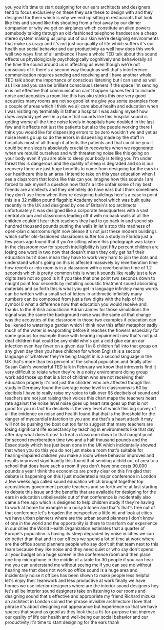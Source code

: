 
you
you
it&#39;s time to start designing for our
ears architects and designers tend to
focus exclusively on these they use
these to design with and they designed
for them which is why we end up sitting
in restaurants that look like this and
sound like this shouting from a foot
away
by our dinner companion or why we get on
airplanes which constitute an alien
powers somebody talking through an
old-fashioned telephone handset are a
cheap stereo system making us jump out
of our skin we&#39;re designing environments
that make us crazy and it&#39;s not just our
quality of life which suffers it&#39;s our
health our social behavior and our
productivity as well how does this work
well two ways first of all ambience I
have a whole TED talk about this sound
effects us physiologically
psychologically cognitively and
behaviorally all the time the sound
around us is affecting us even though
we&#39;re not conscious of it there&#39;s a
second way though as well that&#39;s
interference communication requires
sending and receiving and I have another
whole TED talk about the importance of
conscious listening but I can send as
well as I like and you can be brilliant
conscious listeners if the space i&#39;m
sending in is not effective that
communication can&#39;t happen spaces tend
to include noise and acoustics a room
like this has oku sticks this one very
good acoustics many rooms are not so
good let me give you some examples from
a couple of areas which I think we all
care about health and education when I
was visiting my terminally ill father a
hospital I was asking myself how does
anybody get well in a place that sounds
like this hospital sound is getting
worse all the time noise levels in
hospitals have doubled in the last few
and it affects not just the patients but
also the people working there I think
you would like for dispensing errors to
be zero wouldn&#39;t we and yet as noise
levels go up so do the errors in
dispensing made by the staff in
hospitals most of all though it affects
the patients and that could be you it
could be me sleep is absolutely crucial
to recoveries when we regenerate when we
rebuild ourselves and with threatening
noise like this going on your body even
if you are able to sleep your body is
telling you I&#39;m under threat this is
dangerous and the quality of sleep is
degraded and so is our recovery there
are just huge benefits to come from
designing for the ears in our healthcare
this is an area I intend to take on this
year education when I see a classroom
that looks like this can you imagine how
this sounds I am forced to ask myself a
question now that&#39;s a little unfair some
of my best friends are architects and
they definitely do have ears but I think
sometimes they don&#39;t use them when
they&#39;re designing buildings here&#39;s a
case in point this is a 32 million pound
flagship Academy school which was built
quite recently in the UK and designed by
one of Britain&#39;s top architects
unfortunately it was designed like a
corporate headquarters with a vast
central atrium and classrooms leading
off it with no back walls at all the
children couldn&#39;t hear their teachers
they had to go back in and spend six
hundred thousand pounds putting the
walls in let&#39;s stop this madness of
open-plan classrooms right now please
it&#39;s not just these modern buildings
which suffer old-fashioned classrooms
suffer too a study in Florida just a few
years ago found that if you&#39;re sitting
where this photograph was taken in the
classroom row for speech intelligibility
is just fifty percent children are
losing one word in two now that doesn&#39;t
mean they only get half their education
but it does mean they have to work very
hard to join the dots and understand
what&#39;s going on this is affected
massively by reverberation time how
reverb or into room is in a classroom
with a reverberation time of 1.2 seconds
which is pretty common this is what it
sounds like
really
just a few digits
zero not so good is it if you take that
one point two seconds down to naught
point four seconds by installing
acoustic treatment sound absorbing
materials and so forth this is what you
get in language infinitely many words
can be written with a small set of
letters in arithmetic infinitely many
numbers can be composed from just a few
digits with the help of the symbol 0
what a difference now that education you
would receive and thanks to the British
acoustician Adrian James for those
simulations the signal was the same the
background noise was the same all that
change was the acoustics of the
classroom in those two examples if
education can be likened to watering a
garden which I think now this affair
metaphor sadly much of the water is
evaporating before it reaches the
flowers especially for some groups for
example those with hearing impairment
now that&#39;s not just deaf children that
could be any child who&#39;s got a cold glue
ear an ear infection even hay fever on a
given day 1 in 8 children fall into that
group on any given day then you have
children for whom English is a second
language or whatever they&#39;re being
taught in is a second language in the UK
that&#39;s more than ten percent of the
school population and finally after
Susan Cain&#39;s wonderful TED talk in
February we know that introverts find it
very difficult to relate when they&#39;re in
a noisy environment doing group work add
those up that is a lot of children who
are not receiving their education
properly it&#39;s not just the children who
are affected though this study in
Germany found the average noise level in
classrooms is 60
by decibels I have to really raise my
voice to talk over 65 decibels of sound
and teachers are not just raising their
voices this chart maps the teachers
heart rate against the noise level noise
goes up heart rate goes up that is not
good for you in fact 65 decibels is the
very level at which this big survey of
all the evidence on noise and health
found that that is the threshold for the
danger of myocardial infarction to you
and me that&#39;s a heart attack it may will
not be pushing the boat out too far to
suggest that many teachers are losing
significant life expectancy by teaching
in environments like that day after day
what does it cost to treat a classroom
down to that naught point for second
reverberation time two and a half
thousand pounds and the Essex study
which has just been done in the UK which
incidentally showed that when you do
this you do not just make a room that&#39;s
suitable for hearing-impaired children
you make a room where behavior improves
and results improved significantly this
found that sending a child out of area
to a school that does have such a room
if you don&#39;t have one costs 90,000
pounds a year I think the economics are
pretty clear on this I&#39;m glad that
debate is happening on this I just
moderated a major conference in London a
few weeks ago called sound education
which brought together top acousticians
government people teachers and so forth
we&#39;re at last starting to debate this
issue and the benefits that are
available for designing for the ears in
education unbelievable out of that
conference is incidentally also came a
free app which is designed to help
children study if they&#39;re having to work
at home for example in a noisy kitchen
and that&#39;s that&#39;s free out of that
conference let&#39;s broaden the perspective
a little bit and look at cities we have
urban planners where are the urban sound
planners I don&#39;t know of one in the
world and the opportunity is there to
transform our experience in our cities
the World Health Organization estimates
that
a quarter of Europe&#39;s population is
having its steep degraded by noise in
cities we can do better than that and in
our offices we spend a lot of time at
work where are the office sound planners
people who say don&#39;t sit that team next
to this team because they like noise and
they need quiet or who say don&#39;t spend
all your budget on a huge screen in the
conference room and then place one tiny
microphone in the middle of a table for
30 people if you can hear me you can
understand me without seeing me if you
can see me without hearing me that does
not work so office sound is a huge area
and incidentally noise it offices has
been shown to make people less helpful
let&#39;s enjoy their teamwork and less
productive at work finally we have homes
we use interior designers where are the
interior sound designers hey let&#39;s all
be interior sound designers take on
listening to our rooms and designing
sound that&#39;s effective and appropriate
my friend Richard mizuka an architect in
London coined the phrase invisible
architecture I love that phrase it&#39;s
about designing not appearance but
experience so that we have spaces that
sound as good as they look that a
fit-for-purpose that improve our quality
of life our health and well-being our
social behavior and our productivity
it&#39;s time to start designing for the
ears thank
